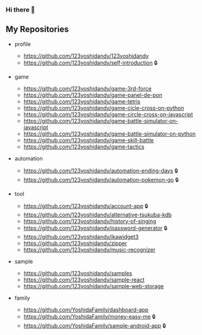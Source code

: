 ### Hi there 👋

## My Repositories

- profile
  - https://github.com/123yoshidandy/123yoshidandy
  - https://github.com/123yoshidandy/self-introduction :lock:

- game
  - https://github.com/123yoshidandy/game-3rd-force
  - https://github.com/123yoshidandy/game-panel-de-pon
  - https://github.com/123yoshidandy/game-tetris
  - https://github.com/123yoshidandy/game-cicle-cross-on-python
  - https://github.com/123yoshidandy/game-circle-cross-on-javascript
  - https://github.com/123yoshidandy/game-battle-simulator-on-javascript
  - https://github.com/123yoshidandy/game-battle-simulator-on-python
  - https://github.com/123yoshidandy/game-skill-battle
  - https://github.com/123yoshidandy/game-tactics

- automation
  - https://github.com/123yoshidandy/automation-ending-days :lock:
  - https://github.com/123yoshidandy/automation-pokemon-go :lock:

- tool
  - https://github.com/123yoshidandy/account-app :lock:
  - https://github.com/123yoshidandy/alternative-tsukuba-kdb
  - https://github.com/123yoshidandy/history-of-singing
  - https://github.com/123yoshidandy/password-generator :lock:
  - https://github.com/123yoshidandy/ikawidget3
  - https://github.com/123yoshidandy/zipper
  - https://github.com/123yoshidandy/music-recognizer

- sample
  - https://github.com/123yoshidandy/samples
  - https://github.com/123yoshidandy/sample-react
  - https://github.com/123yoshidandy/sample-web-storage

- family
  - https://github.com/YoshidaFamily/dashboard-app
  - https://github.com/YoshidaFamily/money-easy-me :lock:
  - https://github.com/YoshidaFamily/sample-android-app :lock:

<!--
**123yoshidandy/123yoshidandy** is a ✨ _special_ ✨ repository because its `README.md` (this file) appears on your GitHub profile.

Here are some ideas to get you started:

- 🔭 I’m currently working on ...
- 🌱 I’m currently learning ...
- 👯 I’m looking to collaborate on ...
- 🤔 I’m looking for help with ...
- 💬 Ask me about ...
- 📫 How to reach me: ...
- 😄 Pronouns: ...
- ⚡ Fun fact: ...
-->

